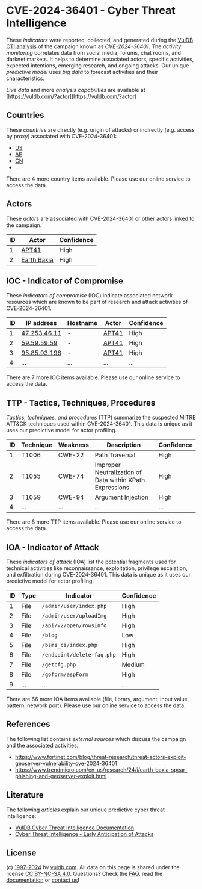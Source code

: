 # CVE-2024-36401 - Cyber Threat Intelligence

These _indicators_ were reported, collected, and generated during the [VulDB CTI analysis](https://vuldb.com/?kb.cti) of the campaign known as _CVE-2024-36401_. The _activity monitoring_ correlates data from social media, forums, chat rooms, and darknet markets. It helps to determine associated actors, specific activities, expected intentions, emerging research, and ongoing attacks. Our unique _predictive model_ uses _big data_ to forecast activities and their characteristics.

_Live data_ and more _analysis capabilities_ are available at [https://vuldb.com/?actor](https://vuldb.com/?actor)

## Countries

These _countries_ are directly (e.g. origin of attacks) or indirectly (e.g. access by proxy) associated with CVE-2024-36401:

* [US](https://vuldb.com/?country.us)
* [AE](https://vuldb.com/?country.ae)
* [CN](https://vuldb.com/?country.cn)
* ...

There are 4 more country items available. Please use our online service to access the data.

## Actors

These _actors_ are associated with CVE-2024-36401 or other actors linked to the campaign.

ID | Actor | Confidence
-- | ----- | ----------
1 | [APT41](https://vuldb.com/?actor.apt41) | High
2 | [Earth Baxia](https://vuldb.com/?actor.earth_baxia) | High

## IOC - Indicator of Compromise

These _indicators of compromise_ (IOC) indicate associated network resources which are known to be part of research and attack activities of CVE-2024-36401.

ID | IP address | Hostname | Actor | Confidence
-- | ---------- | -------- | ----- | ----------
1 | [47.253.46.11](https://vuldb.com/?ip.47.253.46.11) | - | [APT41](https://vuldb.com/?actor.apt41) | High
2 | [59.59.59.59](https://vuldb.com/?ip.59.59.59.59) | - | [APT41](https://vuldb.com/?actor.apt41) | High
3 | [95.85.93.196](https://vuldb.com/?ip.95.85.93.196) | - | [APT41](https://vuldb.com/?actor.apt41) | High
4 | ... | ... | ... | ...

There are 7 more IOC items available. Please use our online service to access the data.

## TTP - Tactics, Techniques, Procedures

_Tactics, techniques, and procedures_ (TTP) summarize the suspected MITRE ATT&CK techniques used within CVE-2024-36401. This data is unique as it uses our predictive model for actor profiling.

ID | Technique | Weakness | Description | Confidence
-- | --------- | -------- | ----------- | ----------
1 | T1006 | CWE-22 | Path Traversal | High
2 | T1055 | CWE-74 | Improper Neutralization of Data within XPath Expressions | High
3 | T1059 | CWE-94 | Argument Injection | High
4 | ... | ... | ... | ...

There are 8 more TTP items available. Please use our online service to access the data.

## IOA - Indicator of Attack

These _indicators of attack_ (IOA) list the potential fragments used for technical activities like reconnaissance, exploitation, privilege escalation, and exfiltration during CVE-2024-36401. This data is unique as it uses our predictive model for actor profiling.

ID | Type | Indicator | Confidence
-- | ---- | --------- | ----------
1 | File | `/admin/user/index.php` | High
2 | File | `/admin/user/uploadImg` | High
3 | File | `/api/v2/open/rowsInfo` | High
4 | File | `/blog` | Low
5 | File | `/bsms_ci/index.php` | High
6 | File | `/endpoint/delete-faq.php` | High
7 | File | `/getcfg.php` | Medium
8 | File | `/goform/aspForm` | High
9 | ... | ... | ...

There are 66 more IOA items available (file, library, argument, input value, pattern, network port). Please use our online service to access the data.

## References

The following list contains _external sources_ which discuss the campaign and the associated activities:

* https://www.fortinet.com/blog/threat-research/threat-actors-exploit-geoserver-vulnerability-cve-2024-36401
* https://www.trendmicro.com/en_us/research/24/i/earth-baxia-spear-phishing-and-geoserver-exploit.html

## Literature

The following _articles_ explain our unique predictive cyber threat intelligence:

* [VulDB Cyber Threat Intelligence Documentation](https://vuldb.com/?kb.cti)
* [Cyber Threat Intelligence - Early Anticipation of Attacks](https://www.scip.ch/en/?labs.20201022)

## License

(c) [1997-2024](https://vuldb.com/?kb.changelog) by [vuldb.com](https://vuldb.com/?kb.about). All data on this page is shared under the license [CC BY-NC-SA 4.0](https://creativecommons.org/licenses/by-nc-sa/4.0/). Questions? Check the [FAQ](https://vuldb.com/?kb.faq), read the [documentation](https://vuldb.com/?kb) or [contact us](https://vuldb.com/?contact)!
